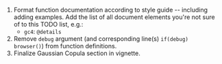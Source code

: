 1.  Format function documentation according to style guide -- including adding examples.  Add the list of all document elements you're not sure of to this TODO list, e.g.:
    * `gc4`: `@details`
2.  Remove `debug` argument (and corresponding line(s) `if(debug) browser()`) from function definitions.
3.  Finalize Gaussian Copula section in vignette.
